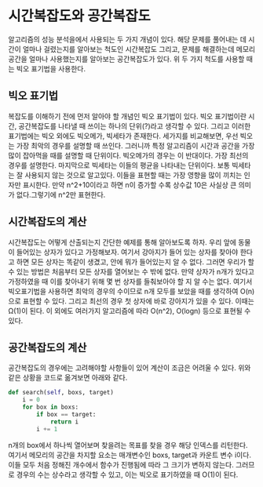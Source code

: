 # 시간복잡도와 공간복잡도

알고리즘의 성능 분석을에서 사용되는 두 가지 개념이 있다. 해당 문제를 풀어내는 데 시간이 얼마나 걸렸는지를 알아보는 척도인 시간복잡도 그리고, 문제를 해결하는데 메모리 공간을 얼마나 사용했는지를 알아보는 공간복잡도가 있다. 위 두 가지 척도를 사용할 때는 빅오 표기법을 사용한다.

## 빅오 표기법

복잡도를 이해하기 전에 먼저 알아야 할 개념인 빅오 표기법이 있다. 빅오 표기법이란 시간, 공간복잡도를 나타낼 때 쓰이는 하나의 단위(?)라고 생각할 수 있다. 그리고 이러한 표기법에는 빅오 외에도 빅오메가, 빅세타가 존재한다. 세가지를 비교해보면, 우선 빅오는 가장 최악의 경우를 설명할 때 쓰인다. 그러니까 특정 알고리즘이 시간과 공간을 가장 많이 잡아먹을 때를 설명할 때 단위이다. 빅오메가의 경우는 이 반대이다. 가장 최선의 경우를 설명한다. 마지막으로 빅세타는 이들의 평균을 나타내는 단위이다. 보통 빅세타는 잘 사용되지 않는 것으로 알고있다. 이들을 표현할 때는 가장 영향을 많이 끼치는 인자만 표시한다. 만약 n^2+10이라고 하면 n이 증가할 수록 상수값 10은 사실상 큰 의미가 없다.그렇기에 n^2만 표현한다.

## 시간복잡도의 계산

시간복잡도는 어떻게 산출되는지 간단한 예제를 통해 알아보도록 하자. 우리 앞에 동물이 들어있는 상자가 있다고 가정해보자. 여기서 강아지가 들어 있는 상자를 찾아야 한다고 하면 모든 상자는 똑같이 생겼고, 안에 뭐가 들어있는지 알 수 없다. 그러면 우리가 할 수 있는 방법은 처음부터 모든 상자를 열어보는 수 밖에 없다. 만약 상자가 n개가 있다고 가정하였을 때 이를 찾아내기 위해 몇 번 상자를 들춰보아야 할 지 알 수는 없다. 여기서 빅오표기법을 사용하면 최악의 경우의 수이므로 n개 모두를 보았을 때를 생각하여 O(n)으로 표현할 수 있다. 그리고 최선의 경우 첫 상자에 바로 강아지가 있을 수 있다. 이때는 Ω(1)이 된다. 이 외에도 여러가지 알고리즘에 따라 O(n^2), O(logn) 등으로 표현될 수 있다.

## 공간복잡도의 계산

공간복잡도의 경우에는 고려해야할 사항들이 있어 계산이 조금은 어려울 수 있다. 위와 같은 상황을 코드로 옮겨보면 아래와 같다.

```python
def search(self, boxs, target)
    i = 0
    for box in boxs:
        if box == target:
            return i
        i += 1
```

n개의 box에서 하나씩 열어보며 찾을려는 목표를 찾을 경우 해당 인덱스를 리턴한다. 여기서 메모리의 공간을 차지할 요소는 매개변수인 boxs, target과 카운트 변수 i이다. 이들 모두 처음 정해진 개수에서 함수가 진행됨에 따라 그 크기가 변하지 않는다. 그러므로 경우의 수는 상수라고 생각할 수 있고, 이는 빅오로 표기하였을 때 O(1)이 된다.
